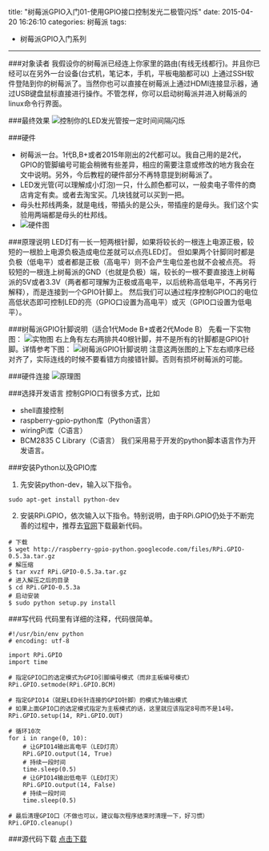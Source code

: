 ﻿title: "树莓派GPIO入门01-使用GPIO接口控制发光二极管闪烁"
date: 2015-04-20 16:26:10
categories: 树莓派
tags:
- 树莓派GPIO入门系列
---
###对象读者
我假设你的树莓派已经连上你家里的路由(有线无线都行)。并且你已经可以在另外一台设备(台式机，笔记本，手机，平板电脑都可以) 上通过SSH软件登陆到你的树莓派了。当然你也可以直接在树莓派上通过HDMI连接显示器，通过USB键盘鼠标直接进行操作。不管怎样，你可以启动树莓派并进入树莓派的linux命令行界面。

###最终效果
![控制你的LED发光管按一定时间间隔闪烁](ani.gif)
<!-- more -->
###硬件
- 树莓派一台。1代B,B+或者2015年刚出的2代都可以。我自己用的是2代，GPIO的管脚编号可能会稍微有些差异，相应的需要注意或修改的地方我会在文中说明。另外，今后教程的硬件部分不再特意提到树莓派了。 
- LED发光管(可以理解成小灯泡)一只，什么颜色都可以，一般卖电子零件的商店肯定有卖。或者去淘宝买。几块钱就可以买到一把。 
- 母头杜邦线两条，就是电线，带插头的是公头，带插座的是母头。我们这个实验用两端都是母头的杜邦线。 
- ![硬件图](01.jpg)

###原理说明
LED灯有一长一短两根针脚，如果将较长的一根连上电源正极，较短的一根脸上电源负极造成电位差就可以点亮LED灯。
但如果两个针脚同时都是负极（低电平）或者都是正极（高电平）则不会产生电位差也就不会被点亮。
将较短的一根连上树莓派的GND（也就是负极）端，较长的一根不要直接连上树莓派的5V或者3.3V（两者都可理解为正极或高电平，以后统称高低电平，不再另行解释），而是连接到一个GPIO针脚上。
然后我们可以通过程序控制GPIO口的电位高低状态即可控制LED的亮（GPIO口设置为高电平）或灭（GPIO口设置为低电平）。

###树莓派GPIO针脚说明（适合1代Mode B+或者2代Mode B）
先看一下实物图：
![实物图](PI.jpg)
右上角有左右两排共40根针脚，并不是所有的针脚都是GPIO针脚。详情参考下图：
![树莓派GPIO针脚说明](GPIO.jpg)
注意这两张图的上下左右顺序已经对齐了，实际连线的时候不要看错方向接错针脚。否则有损坏树莓派的可能。

###硬件连接
![原理图](connect.png)

###选择开发语言
控制GPIO口有很多方式，比如
- shell直接控制
- raspberry-gpio-python库（Python语言）
- wiringPi库（C语言）
- BCM2835 C Library（C语言）
我们采用易于开发的python脚本语言作为开发语言。

###安装Python以及GPIO库
1. 先安装python-dev，输入以下指令。
```
sudo apt-get install python-dev
```

2. 安装RPi.GPIO，依次输入以下指令。特别说明，由于RPi.GPIO仍处于不断完善的过程中，推荐去[官网](http://sourceforge.net/projects/raspberry-gpio-python/ "GPIO官网")下载最新代码。
```
# 下载 
$ wget http://raspberry-gpio-python.googlecode.com/files/RPi.GPIO-0.5.3a.tar.gz
# 解压缩 
$ tar xvzf RPi.GPIO-0.5.3a.tar.gz
# 进入解压之后的目录 
$ cd RPi.GPIO-0.5.3a 
# 启动安装 
$ sudo python setup.py install
```

###写代码
代码里有详细的注释，代码很简单。
```
#!/usr/bin/env python
# encoding: utf-8

import RPi.GPIO
import time

# 指定GPIO口的选定模式为GPIO引脚编号模式（而非主板编号模式）
RPi.GPIO.setmode(RPi.GPIO.BCM)

# 指定GPIO14（就是LED长针连接的GPIO针脚）的模式为输出模式
# 如果上面GPIO口的选定模式指定为主板模式的话，这里就应该指定8号而不是14号。
RPi.GPIO.setup(14, RPi.GPIO.OUT)

# 循环10次
for i in range(0, 10):
	# 让GPIO14输出高电平（LED灯亮）
	RPi.GPIO.output(14, True)
	# 持续一段时间
	time.sleep(0.5)
	# 让GPIO14输出低电平（LED灯灭）
	RPi.GPIO.output(14, False)
	# 持续一段时间
	time.sleep(0.5)

# 最后清理GPIO口（不做也可以，建议每次程序结束时清理一下，好习惯）
RPi.GPIO.cleanup()
```

###源代码下载
[点击下载](prog.py "源代码下载")